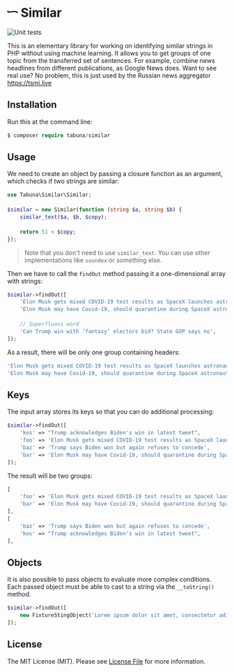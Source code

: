 # <img src=".github/logo.svg?sanitize=true" width="24" height="24" alt="Similar PHP"> Similar

![Unit tests](https://github.com/tabuna/similar/workflows/Unit%20tests/badge.svg)

This is an elementary library for working on identifying similar strings in PHP without using machine learning. It allows you to get groups of one topic from the transferred set of sentences. For example, combine news headlines from different publications, as Google News does. Want to see real use? No problem, this is just used by the Russian news aggregator https://tsmi.live

## Installation

Run this at the command line:

```php
$ composer require tabuna/similar
```

## Usage

We need to create an object by passing a closure function as an argument, which checks if two strings are similar:

```php
use Tabuna\Similar\Similar;

$similar = new Similar(function (string $a, string $b) {
    similar_text($a, $b, $copy);

    return 51 < $copy;
});
```

> Note that you don't need to use `similar_text`. You can use other implementations like `soundex` or something else.


Then we have to call the `findOut` method passing it a one-dimensional array with strings:

```php
$similar->findOut([
    'Elon Musk gets mixed COVID-19 test results as SpaceX launches astronauts to the ISS',
    'Elon Musk may have Covid-19, should quarantine during SpaceX astronaut launch Sunday',

    // Superfluous word
    'Can Trump win with ‘fantasy’ electors bid? State GOP says no',
]);
```

As a result, there will be only one group containing headers:

```php
'Elon Musk gets mixed COVID-19 test results as SpaceX launches astronauts to the ISS',
'Elon Musk may have Covid-19, should quarantine during SpaceX astronaut launch Sunday',
```

## Keys

The input array stores its keys so that you can do additional processing:

```php
$similar->findOut([
    'kos' => "Trump acknowledges Biden's win in latest tweet",
    'foo' => 'Elon Musk gets mixed COVID-19 test results as SpaceX launches astronauts to the ISS',
    'baz' => 'Trump says Biden won but again refuses to concede',
    'bar' => 'Elon Musk may have Covid-19, should quarantine during SpaceX astronaut launch Sunday',
]);
```

The result will be two groups:

```php
[
    'foo' => 'Elon Musk gets mixed COVID-19 test results as SpaceX launches astronauts to the ISS',
    'bar' => 'Elon Musk may have Covid-19, should quarantine during SpaceX astronaut launch Sunday',
],
[
    'baz' => 'Trump says Biden won but again refuses to concede',
    'kos' => "Trump acknowledges Biden's win in latest tweet",
],
```

## Objects

It is also possible to pass objects to evaluate more complex conditions. Each passed object must be able to cast to a string via the `__toString()` method.


```php
$similar->findOut([
    new FixtureStingObject('Lorem ipsum dolor sit amet, consectetur adipiscing elit.'),
]);
```

## License

The MIT License (MIT). Please see [License File](LICENSE.md) for more information.
